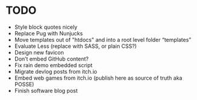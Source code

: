 # TODO

- Style block quotes nicely
- Replace Pug with Nunjucks
- Move templates out of "htdocs" and into a root level folder “templates”
- Evaluate Less (replace with SASS, or plain CSS?)
- Design new favicon
- Don’t embed GitHub content?
- Fix rain demo embedded script
- Migrate devlog posts from itch.io
- Embed web games from itch.io (publish here as source of truth aka POSSE)
- Finish software blog post
